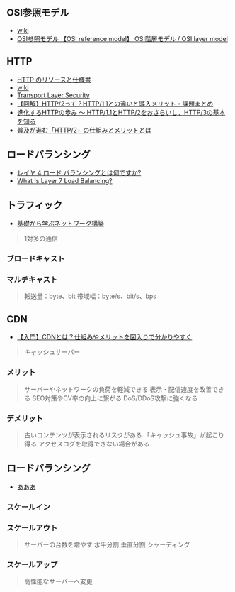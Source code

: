 ## OSI参照モデル
- [wiki](https://ja.wikipedia.org/wiki/OSI%E5%8F%82%E7%85%A7%E3%83%A2%E3%83%87%E3%83%AB "wiki")
- [OSI参照モデル 【OSI reference model】 OSI階層モデル / OSI layer model](https://e-words.jp/w/OSI%E5%8F%82%E7%85%A7%E3%83%A2%E3%83%87%E3%83%AB.html "OSI参照モデル 【OSI reference model】 OSI階層モデル / OSI layer model")
## HTTP
- [HTTP のリソースと仕様書](https://developer.mozilla.org/ja/docs/Web/HTTP/Resources_and_specifications "HTTP のリソースと仕様書")
- [wiki](https://ja.wikipedia.org/wiki/Hypertext_Transfer_Protocol "wiki")
- [Transport Layer Security](https://ja.wikipedia.org/wiki/Transport_Layer_Security "Transport Layer Security")
- [【図解】HTTP/2って？HTTP/1.1との違いと導入メリット・課題まとめ](https://www.kagoya.jp/howto/it-glossary/security/http-2/ "【図解】HTTP/2って？HTTP/1.1との違いと導入メリット・課題まとめ")
- [進化するHTTPの歩み ～ HTTP/1.1とHTTP/2をおさらいし⁠⁠、HTTP/3の基本を知る](https://gihyo.jp/admin/serial/01/http3/0001 "進化するHTTPの歩み ～ HTTP/1.1とHTTP/2をおさらいし⁠⁠、HTTP/3の基本を知る")
- [普及が進む「HTTP/2」の仕組みとメリットとは](https://knowledge.sakura.ad.jp/7734/ "普及が進む「HTTP/2」の仕組みとメリットとは")
## ロードバランシング
- [レイヤ 4 ロード バランシングとは何ですか?](https://www.nginx.com/resources/glossary/layer-4-load-balancing/ "レイヤ 4 ロード バランシングとは何ですか?")
- [What Is Layer 7 Load Balancing?](https://www.nginx.com/resources/glossary/layer-7-load-balancing/ "What Is Layer 7 Load Balancing?")
## トラフィック
- [基礎から学ぶネットワーク構築](https://atmarkit.itmedia.co.jp/ait/series/2575/ "基礎から学ぶネットワーク構築")
> 1対多の通信
### ブロードキャスト
### マルチキャスト
> 転送量：byte、bit
> 帯域幅：byte/s、bit/s、bps
## CDN
- [【入門】CDNとは？仕組みやメリットを図入りで分かりやすく](https://www.kagoya.jp/howto/it-glossary/web/cdn/ "【入門】CDNとは？仕組みやメリットを図入りで分かりやすく")
> キャッシュサーバー
### メリット
> サーバーやネットワークの負荷を軽減できる
> 表示・配信速度を改善できる
> SEO対策やCV率の向上に繋がる
> DoS/DDoS攻撃に強くなる
### デメリット
> 古いコンテンツが表示されるリスクがある
> 「キャッシュ事故」が起こり得る
> アクセスログを取得できない場合がある
## ロードバランシング
- [あああ](あああ "あああ")
### スケールイン
> 
### スケールアウト
> サーバーの台数を増やす
> 水平分割
> 垂直分割
> シャーディング
### スケールアップ
> 高性能なサーバーへ変更